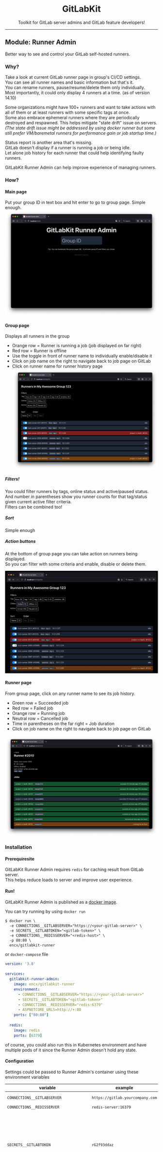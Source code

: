 <h1 align="center">GitLabKit</h1>
<p align="center">Toolkit for GitLab server admins and GitLab feature developers!</p>

---

## Module: Runner Admin
Better way to see and control your GitLab self-hosted runners.

### Why?
Take a look at current GitLab runner page in group's CI/CD settings.  
You can see all runner names and basic information but that's it.  
You can rename runners, pause/resume/delete them only individually.  
Most importantly, it could only display 4 runners at a time. (as of version 14.10)

Some organizations might have 100+ runners and want to take actions
with all of them or at least runners with some specific tags at once.  
Some also embrace ephemeral runners where they are periodically destroyed and respawned.
This helps mitigate "state drift" issue on servers.  
*(The state drift issue might be addressed by using docker runner but some still prefer VM/baremetal runners
for performance gain or job startup time.)*

Status report is another area that's missing.  
GitLab doesn't display if a runner is running a job or being idle.  
Let alone job history for each runner that could help identifying faulty runners.

GitLabKit Runner Admin can help improve experience of managing runners.

### How?
#### Main page
Put your group ID in text box and hit enter to go to group page. Simple enough.
![main-page](/doc/images/main-page.png)

#### Group page
Displays all runners in the group
- Orange row = Runner is running a job (job displayed on far right)
- Red row = Runner is offline
- Use the toggle in front of runner name to individually enable/disable it
- Click on job name on the right to navigate back to job page on GitLab
- Click on runner name for runner history page
![group-page](/doc/images/group-page.png)

##### Filters!
You could filter runners by tags, online status and active/paused status.  
And number in parentheses show you runner counts for that tag/status given current active filter criteria.  
Filters can be combined too!  

##### Sort
Simple enough

##### Action buttons
At the bottom of group page you can take action on runners being displayed.  
So you can filter with some criteria and enable, disable or delete them.

![group-page-in-action](/doc/images/group-page-in-action.gif)


#### Runner page
From group page, click on any runner name to see its job history.
- Green row = Succeeded job
- Red row = Failed job
- Orange row = Running job
- Neutral row = Cancelled job
- Time in parentheses on the far right = Job duration
- Click on job name on the right to navigate back to job page on GitLab

![runner-page](/doc/images/runner-page.png)


### Installation
#### Prerequiresite
GitLabKit Runner Admin requires `redis` for caching result from GitLab server.  
This helps reduce loads to server and improve user experience.

#### Run!
GitLabKit Runner Admin is published as a [docker image](https://hub.docker.com/r/encx/gitlabkit-runner).

You can try running by using `docker run`
```shell
$ docker run \
  -e CONNECTIONS__GITLABSERVER="https://<your-gitlab-server>" \
  -e SECRETS__GITLABTOKEN="<gitlab-token>" \
  -e CONNECTIONS__REDISSERVER="<redis-host>" \
  -p 80:80 \
  encx/gitlabkit-runner
```

or `docker-compose` file
```yaml
version: '3.8'

services:
  gitlabkit-runner-admin:
    image: encx/gitlabkit-runner
    environment:
      - CONNECTIONS__GITLABSERVER="https://<your-gitlab-server>"
      - SECRETS__GITLABTOKEN="<gitlab-token>"
      - CONNECTIONS__REDISSERVER="redis:6379"
      - ASPNETCORE_URLS=http://+:80
    ports: ["80:80"]

  redis:
    image: redis
    ports: [6379]
```

of course, you could also run this in Kubernetes environment and have multiple pods of it since the Runner Admin doesn't hold any state.


#### Configuration
Settings could be passed to Runner Admin's container using these environment variables

| variable | example | required | description |
|---|---|---|---|
| `CONNECTIONS__GITLABSERVER` | `https://gitlab.yourcompany.com` | yes | GitLab server URL |
| `CONNECTIONS__REDISSERVER` | `redis-server:16379` | yes | Redis host |
| `SECRETS__GITLABTOKEN` | `rG2f93ddaz` | yes | GitLab token. Could be a personal token or group token that has sufficient permission to view CI/CD settings in the group |
| `LOGTARGETS__SEQ` | `http://seq-server:5341` | no | Runner Admin supports [Seq](https://datalust.co/seq) logger. Use this to set log ingestion URL. |
| `APPLICATIONINSIGHTS__CONNECTIONSTRING` | - | no | Runner Admin supports [Application Insights](https://docs.microsoft.com/en-us/azure/azure-monitor/app/app-insights-overview) to see application diagnostics. Use this to set connection string from Azure dashboard. |


---

## Module: REST API Client (coming soon)
Full suite GitLab REST API client.  
No more manual HTTP clients.  

Will be available on .net, TypeScript, JVM languages and more.

---

*This project is in its early phase. More modules to come.*

For contributors, please read [CONTRIBUTING.md](CONTRIBUTING.md)
